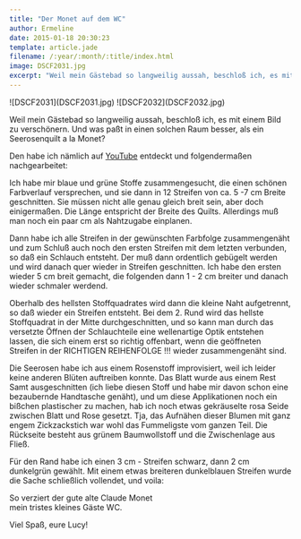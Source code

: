 ```yaml
---
title: "Der Monet auf dem WC"
author: Ermeline
date: 2015-01-18 20:30:23
template: article.jade
filename: /:year/:month/:title/index.html
image: DSCF2031.jpg
excerpt: "Weil mein Gästebad so langweilig aussah, beschloß ich, es mit einem Bild zu verschönern. Und was paßt in einen solchen Raum besser, als ein Seerosenquilt a la Monet?"
---
```


<div class='slideshow'>
![DSCF2031](DSCF2031.jpg)
![DSCF2032](DSCF2032.jpg)
</div>

Weil mein Gästebad so langweilig aussah, beschloß ich, es mit einem Bild
zu verschönern. Und was paßt in einen solchen Raum besser, als ein
Seerosenquilt a la Monet?

Den habe ich nämlich
auf [YouTube](https://www.youtube.com/watch?v=K6Gcv_P6cIk) entdeckt und
folgendermaßen nachgearbeitet:

Ich habe mir blaue und grüne Stoffe zusammengesucht, die einen schönen
Farbverlauf versprechen, und sie dann in 12 Streifen von ca. 5 -7 cm
Breite geschnitten. Sie müssen nicht alle genau gleich breit sein, aber
doch einigermaßen. Die Länge entspricht der Breite des Quilts.
Allerdings muß man noch ein paar cm als Nahtzugabe einplanen.

Dann habe ich alle Streifen in der gewünschten Farbfolge zusammengenäht
und zum Schluß auch noch den ersten Streifen mit dem letzten verbunden,
so daß ein Schlauch entsteht. Der muß dann ordentlich gebügelt werden
und wird danach quer wieder in Streifen geschnitten. Ich habe den ersten
wieder 5 cm breit gemacht, die folgenden dann 1 - 2 cm breiter und
danach wieder schmaler werdend.

Oberhalb des hellsten Stoffquadrates wird dann die kleine Naht
aufgetrennt, so daß wieder ein Streifen entsteht. Bei dem 2. Rund wird
das hellste Stoffquadrat in der Mitte durchgeschnitten, und so kann man
durch das versetzte Öffnen der Schlauchteile eine wellenartige Optik
entstehen lassen, die sich einem erst so richtig offenbart, wenn die
geöffneten Streifen in der RICHTIGEN REIHENFOLGE !!! wieder
zusammengenäht sind.

Die Seerosen habe ich aus einem Rosenstoff improvisiert, weil ich leider
keine anderen Blüten auftreiben konnte. Das Blatt wurde aus einem Rest
Samt ausgeschnitten (ich liebe diesen Stoff und habe mir davon schon
eine bezaubernde Handtasche genäht), und um diese Applikationen noch ein
bißchen plastischer zu machen, hab ich noch etwas gekräuselte rosa Seide
zwischen Blatt und Rose gesetzt. Tja, das Aufnähen dieser Blumen mit
ganz engem Zickzackstich war wohl das Fummeligste vom ganzen Teil. Die
Rückseite besteht aus grünem Baumwollstoff und die Zwischenlage aus
Fließ.

Für den Rand habe ich einen 3 cm - Streifen schwarz, dann 2 cm
dunkelgrün gewählt. Mit einem etwas breiteren dunkelblauen Streifen
wurde die Sache schließlich vollendet, und voila:

So verziert der gute alte Claude Monet\
 mein tristes kleines Gäste WC.

Viel Spaß, eure Lucy!
